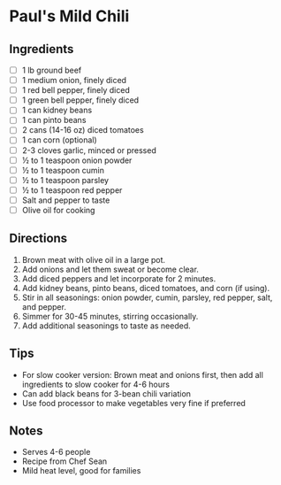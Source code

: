 # Paul's Mild Chili

## Ingredients
- [ ] 1 lb ground beef
- [ ] 1 medium onion, finely diced
- [ ] 1 red bell pepper, finely diced
- [ ] 1 green bell pepper, finely diced
- [ ] 1 can kidney beans
- [ ] 1 can pinto beans
- [ ] 2 cans (14-16 oz) diced tomatoes
- [ ] 1 can corn (optional)
- [ ] 2-3 cloves garlic, minced or pressed
- [ ] ½ to 1 teaspoon onion powder
- [ ] ½ to 1 teaspoon cumin
- [ ] ½ to 1 teaspoon parsley
- [ ] ½ to 1 teaspoon red pepper
- [ ] Salt and pepper to taste
- [ ] Olive oil for cooking

## Directions
1. Brown meat with olive oil in a large pot.
2. Add onions and let them sweat or become clear.
3. Add diced peppers and let incorporate for 2 minutes.
4. Add kidney beans, pinto beans, diced tomatoes, and corn (if using).
5. Stir in all seasonings: onion powder, cumin, parsley, red pepper, salt, and pepper.
6. Simmer for 30-45 minutes, stirring occasionally.
7. Add additional seasonings to taste as needed.

## Tips
- For slow cooker version: Brown meat and onions first, then add all ingredients to slow cooker for 4-6 hours
- Can add black beans for 3-bean chili variation
- Use food processor to make vegetables very fine if preferred

## Notes
- Serves 4-6 people
- Recipe from Chef Sean
- Mild heat level, good for families